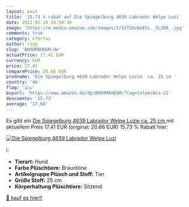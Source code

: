 ```yaml
---
layout: post
title: '15.73 % rabat auf Die Spiegelburg 4639 Labrador Welpe Luzi'
date: 2021-01-18 10:50:30
image: 'https://m.media-amazon.com/images/I/51fS6zAoEhL._SL200_.jpg'
comments: true
category: ofertas
author: ring
slug: 'B000MAHDGM-de'
actualPrice: 17.41 EUR
currency: EUR
price: 17.41
comparePrice: 20.66 EUR
prodname: 'Die Spiegelburg 4639 Labrador Welpe Luzie  ca. 25 cm '
country: 'de'
flag: '🇩🇪'
buyurl: 'https://www.amazon.de/dp/B000MAHDGM/?tag=tolees0ca-21'
descuento: '15.73'
average: '17.68'
---
```


Es gibt ein [Die Spiegelburg 4639 Labrador Welpe Luzie  ca. 25 cm ](https://www.amazon.de/dp/B000MAHDGM/?tag=tolees0ca-21) mit aktuellem Preis 17.41 EUR (original: 20.66 EUR) 15.73 % Rabatt hier:

[![Die Spiegelburg 4639 Labrador Welpe Luzi](https://m.media-amazon.com/images/I/51fS6zAoEhL._SL200_.jpg)](https://www.amazon.de/dp/B000MAHDGM/?tag=tolees0ca-21)

ℹ️:

- <b>Tierart:</b> Hund
- <b>Farbe Plüschtiere:</b> Brauntöne
- <b>Artikelgruppe Plüsch und Stoff:</b> Tier
- <b>Größe Stoff:</b> 25 cm
- <b>Körperhaltung Plüschtiere:</b> Sitzend

[🛒 kauf es hier!!](https://www.amazon.de/dp/B000MAHDGM/?tag=tolees0ca-21)

